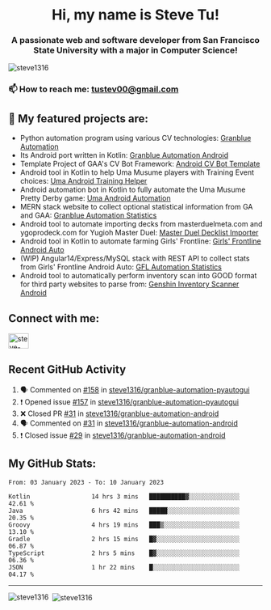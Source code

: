 <h1 align="center">Hi, my name is Steve Tu!</h1>
<h3 align="center">A passionate web and software developer from San Francisco State University with a major in Computer Science!</h3>

<p align="left"> <img src="https://komarev.com/ghpvc/?username=steve1316&label=Profile%20views&color=0e75b6&style=flat" alt="steve1316" /> </p>

### 📫 How to reach me: **tustev00@gmail.com**

## 🔭 My featured projects are:
- Python automation program using various CV technologies: [Granblue Automation](https://github.com/steve1316/granblue-automation-pyautogui)
- Its Android port written in Kotlin: [Granblue Automation Android](https://github.com/steve1316/granblue-automation-android)
- Template Project of GAA's CV Bot Framework: [Android CV Bot Template](https://github.com/steve1316/android-cv-bot-template)
- Android tool in Kotlin to help Uma Musume players with Training Event choices: [Uma Android Training Helper](https://github.com/steve1316/uma-android-training-helper)
- Android automation bot in Kotlin to fully automate the Uma Musume Pretty Derby game: [Uma Android Automation](https://github.com/steve1316/uma-android-automation)
- MERN stack website to collect optional statistical information from GA and GAA: [Granblue Automation Statistics](https://github.com/steve1316/granblue-automation-statistics)
- Android tool to automate importing decks from masterduelmeta.com and ygoprodeck.com for Yugioh Master Duel: [Master Duel Decklist Importer](https://github.com/steve1316/masterduel-android-decklist-importer)
- Android tool in Kotlin to automate farming Girls' Frontline: [Girls' Frontline Android Auto](https://github.com/steve1316/gfl-android-auto)
- (WIP) Angular14/Express/MySQL stack with REST API to collect stats from Girls' Frontline Android Auto: [GFL Automation Statistics](https://github.com/steve1316/gfl-automation-statistics)
- Android tool to automatically perform inventory scan into GOOD format for third party websites to parse from: [Genshin Inventory Scanner Android](https://github.com/steve1316/genshin-inventory-scanner-android)

## Connect with me:

<p align="left">
<a href="https://linkedin.com/in/steve-tu-370ba219b" target="blank"><img align="center" src="https://cdn.jsdelivr.net/npm/simple-icons@3.0.1/icons/linkedin.svg" alt="steve-tu-370ba219b" height="30" width="40" /></a>
</p>

## Recent GitHub Activity

<!--START_SECTION:activity-->
1. 🗣 Commented on [#158](https://github.com/steve1316/granblue-automation-pyautogui/issues/158) in [steve1316/granblue-automation-pyautogui](https://github.com/steve1316/granblue-automation-pyautogui)
2. ❗️ Opened issue [#157](https://github.com/steve1316/granblue-automation-pyautogui/issues/157) in [steve1316/granblue-automation-pyautogui](https://github.com/steve1316/granblue-automation-pyautogui)
3. ❌ Closed PR [#31](https://github.com/steve1316/granblue-automation-android/pull/31) in [steve1316/granblue-automation-android](https://github.com/steve1316/granblue-automation-android)
4. 🗣 Commented on [#31](https://github.com/steve1316/granblue-automation-android/issues/31) in [steve1316/granblue-automation-android](https://github.com/steve1316/granblue-automation-android)
5. ❗️ Closed issue [#29](https://github.com/steve1316/granblue-automation-android/issues/29) in [steve1316/granblue-automation-android](https://github.com/steve1316/granblue-automation-android)
<!--END_SECTION:activity-->

## My GitHub Stats:

<!--START_SECTION:waka-->

```text
From: 03 January 2023 - To: 10 January 2023

Kotlin                 14 hrs 3 mins   ██████████▓░░░░░░░░░░░░░░   42.61 %
Java                   6 hrs 42 mins   █████░░░░░░░░░░░░░░░░░░░░   20.35 %
Groovy                 4 hrs 19 mins   ███▒░░░░░░░░░░░░░░░░░░░░░   13.10 %
Gradle                 2 hrs 15 mins   █▓░░░░░░░░░░░░░░░░░░░░░░░   06.87 %
TypeScript             2 hrs 5 mins    █▓░░░░░░░░░░░░░░░░░░░░░░░   06.36 %
JSON                   1 hr 22 mins    █░░░░░░░░░░░░░░░░░░░░░░░░   04.17 %
```

<!--END_SECTION:waka-->

---

<p><img align="left" src="https://github-readme-stats.vercel.app/api/top-langs?username=steve1316&show_icons=true&locale=en&layout=compact&theme=radical" alt="steve1316" /></p>

<p>&nbsp;<img align="center" src="https://github-readme-stats.vercel.app/api?username=steve1316&show_icons=true&locale=en&count_private=true&theme=radical" alt="steve1316" /></p>
